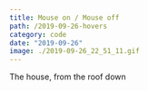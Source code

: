 ```yaml
---
title: Mouse on / Mouse off
path: /2019-09-26-hovers
category: code
date: "2019-09-26"
image: ./2019-09-26_22_51_11.gif
---
```


The house, from the roof down
